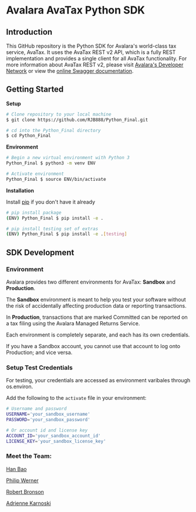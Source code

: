 # Avalara AvaTax Python SDK


## Introduction
This GitHub repository is the Python SDK for Avalara's world-class tax service, AvaTax.  It uses the AvaTax REST v2 API, which is a fully REST implementation and provides a single client for all AvaTax functionality.  For more information about AvaTax REST v2, please visit [Avalara's Developer Network](http://developer.avalara.com/) or view the [online Swagger documentation](https://sandbox-rest.avatax.com/swagger/ui/index.html).


## Getting Started

**Setup**

``` bash
# Clone repository to your local machine
$ git clone https://github.com/RJB888/Python_Final.git

# cd into the Python_Final directory
$ cd Python_Final
```

**Environment**

``` bash
# Begin a new virtual environment with Python 3 
Python_Final $ python3 -m venv ENV

# Activate environment
Python_Final $ source ENV/bin/activate
```

**Installation**

Install [pip](https://pip.pypa.io/en/stable) if you don't have it already

``` bash
# pip install package  
(ENV) Python_Final $ pip install -e .

# pip install testing set of extras
(ENV) Python_Final $ pip install -e .[testing]
```

## SDK Development

### Environment

Avalara provides two different environments for AvaTax: **Sandbox** and **Production**.

The **Sandbox** environment is meant to help you test your software without the risk of accidentally affecting production data or reporting transactions. 

In **Production**, transactions that are marked Committed can be reported on a tax filing using the Avalara Managed Returns Service.

Each environment is completely separate, and each has its own credentials.

If you have a Sandbox account, you cannot use that account to log onto Production; and vice versa.


### Setup Test Credentials

For testing, your credentials are accessed as environment varibales through os.environ.

Add the following to the ```activate``` file in your environment:

``` bash
# Username and password
USERNAME='your_sandbox_username'
PASSWORD='your_sandbox_password'

# Or account id and license key
ACCOUNT_ID='your_sandbox_account_id'
LICENSE_KEY='your_sandbox_license_key'
```


### Meet the Team:

[Han Bao](https://www.linkedin.com/in/hbao2016)

[Philip Werner](https://www.linkedin.com/in/philip-werner-421aa66a)

[Robert Bronson](https://www.linkedin.com/in/robert-bronson)

[Adrienne Karnoski](https://www.linkedin.com/in/adrienne-karnoski)